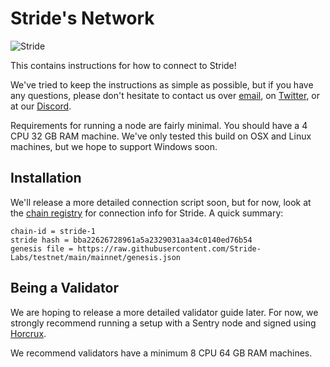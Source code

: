 # Stride's Network

![Stride](assets/stride-banner.png)

This contains instructions for how to connect to Stride!

We've tried to keep the instructions as simple as possible, but if you have any questions, please don't hesitate to contact us over [email](mailto:hello@stridelabs.co), on [Twitter](https://twitter.com/stride_zone), or at our [Discord](https://stride.zone/discord).

Requirements for running a node are fairly minimal. You should have a 4 CPU 32 GB RAM machine. We've only tested this build on OSX and Linux machines, but we hope to support Windows soon.


## Installation

We'll release a more detailed connection script soon, but for now, look at the [chain registry](https://github.com/cosmos/chain-registry/tree/master/stride) for connection info for Stride. A quick summary:

    chain-id = stride-1
    stride hash = bba22626728961a5a2329031aa34c0140ed76b54
    genesis file = https://raw.githubusercontent.com/Stride-Labs/testnet/main/mainnet/genesis.json

## Being a Validator

We are hoping to release a more detailed validator guide later. For now, we strongly recommend running a setup with a Sentry node and signed using [Horcrux](https://github.com/strangelove-ventures/horcrux).

We recommend validators have a minimum 8 CPU 64 GB RAM machines.

